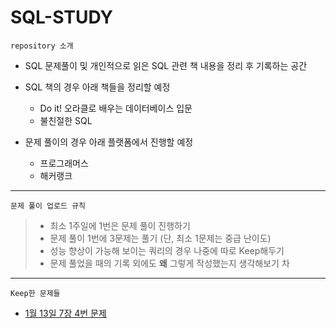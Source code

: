 # SQL-STUDY

`repository 소개`

- SQL 문제풀이 및 개인적으로 읽은 SQL 관련 책 내용을 정리 후 기록하는 공간

    
- SQL 책의 경우 아래 책들을 정리할 예정
    - Do it! 오라클로 배우는 데이터베이스 입문
    - 불친절한 SQL

    
- 문제 풀이의 경우 아래 플랫폼에서 진행할 예정
  - 프로그래머스
  - 해커랭크


---

`문제 풀이 업로드 규칙`

> - 최소 1주일에 1번은 문제 풀이 진행하기
> - 문제 풀이 1번에 3문제는 풀기 (단, 최소 1문제는 중급 난이도)
> - 성능 향상이 가능해 보이는 쿼리의 경우 나중에 따로 Keep해두기
> - 문제 풀었을 때의 기록 외에도 **왜** 그렇게 작성했는지 생각해보기
차

---

`Keep한 문제들`

- [1월 13일 7장 4번 문제](https://github.com/ssook1222/SQL-STUDY/tree/master/%5B1%EC%9B%94%5D/%5B1%EC%9B%94_2%EC%A3%BC%EC%B0%A8%5D#1%EC%9B%94-13%EC%9D%BC)